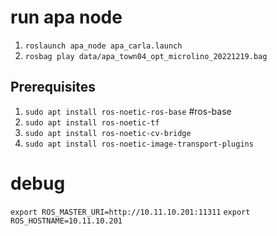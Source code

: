 # run apa node
1. `roslaunch apa_node apa_carla.launch`
2. `rosbag play data/apa_town04_opt_microlino_20221219.bag`

## Prerequisites
1. `sudo apt install ros-noetic-ros-base`  #ros-base
2. `sudo apt install ros-noetic-tf`
3. `sudo apt install ros-noetic-cv-bridge`
4. `sudo apt install ros-noetic-image-transport-plugins`

# debug
`export ROS_MASTER_URI=http://10.11.10.201:11311`
`export ROS_HOSTNAME=10.11.10.201`